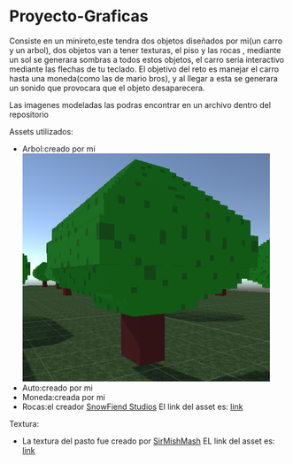 
# Proyecto-Graficas

Consiste en un minireto,este tendra dos objetos diseñados por mi(un carro y un arbol), dos objetos van a tener texturas, el piso y las rocas ,  mediante un sol se generara sombras a todos estos objetos, el carro seria interactivo mediante las flechas de tu teclado.
El objetivo del reto es manejar el carro  hasta una moneda(como las de mario bros), y al llegar a esta se generara un sonido que provocara que  el objeto  desaparecera.

Las imagenes modeladas las podras encontrar en un archivo dentro del repositorio

Assets utilizados:

 - Arbol:creado por mi![arbol](https://github.com/jeduardocb/Proyecto-Graficas/blob/main/imagenes%20de%20los%20objetos/arbol.PNG)
 - Auto:creado por mi
 - Moneda:creada por mi 
 - Rocas:el creador  [ SnowFiend Studios](https://assetstore.unity.com/publishers/21946) El link del asset es: [link](https://assetstore.unity.com/packages/3d/environments/lowpoly-rocks-137970)

Textura:
- La textura del pasto fue creado por [SirMishMash](https://assetstore.unity.com/publishers/51508) EL link del asset es: [link](https://assetstore.unity.com/packages/3d/environments/smm-stylized-grass-184975)
